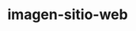 <!---
COMPADRE es una banda de musica uruguaya compositora de rock. La idea de hacer esta pagina es dar a conocer la banda no solo a nivel nacional, sino tambien a nivel mundial.
Dentro de las distintas secciones, se pueden encontrar los links a los distintos discos/canciones creados hasta el momento. 

Este proyecto se desarrolló con lenguaje html utilizando css, scss y aplicando todo lo visto en el curso de Desarrollo Web de Coderhouse. 
A continuación se incluye una imagen de la pagina principal
--->

# imagen-sitio-web
